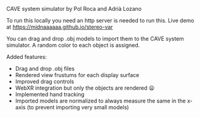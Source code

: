CAVE system simulator by Pol Roca and Adrià Lozano

To run this locally you need an http server is needed to run this.
Live demo at https://midnaaaaaa.github.io/stereo-var

You can drag and drop .obj models to import them to the CAVE system simulator.
A random color to each object is assigned.

Added features:
- Drag and drop .obj files
- Rendered view frustums for each display surface
- Improved drag controls
- WebXR integration but only the objects are rendered 😦
- Implemented hand tracking
- Imported models are normalized to always measure the same in the x-axis (to prevent importing very small models)